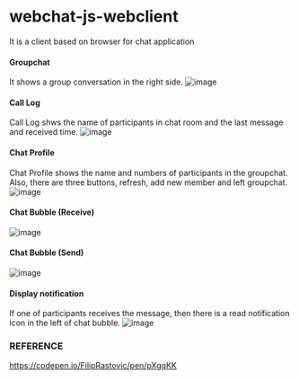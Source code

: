 # webchat-js-webclient
It is a client based on browser for chat application

#### Groupchat
It shows a group conversation in the right side.
![image](https://user-images.githubusercontent.com/52392004/84659810-f4f38300-af52-11ea-9ed9-9bf4cd8cdc36.png)

#### Call Log
Call Log shws the name of participants in chat room and the last message and received time. 
![image](https://user-images.githubusercontent.com/52392004/84660117-57e51a00-af53-11ea-9589-1199bdcecb55.png)

#### Chat Profile
Chat Profile shows the name and numbers of participants in the groupchat. Also, there are three buttons, refresh, add new member and left groupchat.
![image](https://user-images.githubusercontent.com/52392004/84660203-75b27f00-af53-11ea-807b-6c4bc1ad7288.png)

#### Chat Bubble (Receive)
![image](https://user-images.githubusercontent.com/52392004/84659902-12c0e800-af53-11ea-811e-a7987039a3e1.png)

#### Chat Bubble (Send)
![image](https://user-images.githubusercontent.com/52392004/84659978-2f5d2000-af53-11ea-819c-c77f5fd68b3d.png)

#### Display notification
If one of participants receives the message, then there is a read notification icon in the left of chat bubble.
![image](https://user-images.githubusercontent.com/52392004/84660428-ca55fa00-af53-11ea-9bf1-38b9e0d22c08.png)




### REFERENCE

https://codepen.io/FilipRastovic/pen/pXgqKK

